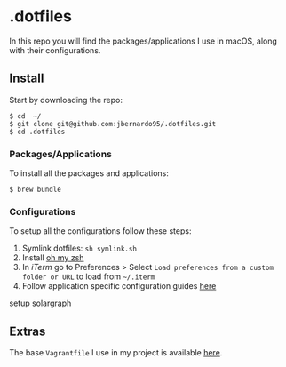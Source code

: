 .dotfiles
==========

In this repo you will find the packages/applications I use in macOS, along with their configurations.

## Install 

Start by downloading the repo:

```
$ cd  ~/
$ git clone git@github.com:jbernardo95/.dotfiles.git
$ cd .dotfiles
```

### Packages/Applications

To install all the packages and applications:

```
$ brew bundle 
```

### Configurations

To setup all the configurations follow these steps:

1. Symlink dotfiles: `sh symlink.sh`
2. Install [oh my zsh](https://github.com/robbyrussell/oh-my-zsh)
3. In *iTerm* go to Preferences > Select `Load preferences from a custom folder or URL` to load from `~/.iterm`
4. Follow application specific configuration guides [here](config)

setup solargraph

## Extras

The base `Vagrantfile` I use in my project is available [here](Vagrantfile).
